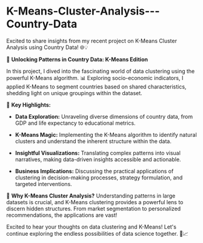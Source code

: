 # K-Means-Cluster-Analysis---Country-Data
Excited to share insights from my recent project on K-Means Cluster Analysis using Country Data! 🌐💡

🤖 **Unlocking Patterns in Country Data: K-Means Edition**

In this project, I dived into the fascinating world of data clustering using the powerful K-Means algorithm. 📊 Exploring socio-economic indicators, I applied K-Means to segment countries based on shared characteristics, shedding light on unique groupings within the dataset.

🚀 **Key Highlights:**
- **Data Exploration:** Unraveling diverse dimensions of country data, from GDP and life expectancy to educational metrics.
  
- **K-Means Magic:** Implementing the K-Means algorithm to identify natural clusters and understand the inherent structure within the data.

- **Insightful Visualizations:** Translating complex patterns into visual narratives, making data-driven insights accessible and actionable.

- **Business Implications:** Discussing the practical applications of clustering in decision-making processes, strategy formulation, and targeted interventions.

🌟 **Why K-Means Cluster Analysis?**
Understanding patterns in large datasets is crucial, and K-Means clustering provides a powerful lens to discern hidden structures. From market segmentation to personalized recommendations, the applications are vast!

Excited to hear your thoughts on data clustering and K-Means! Let's continue exploring the endless possibilities of data science together. 🚀📈
